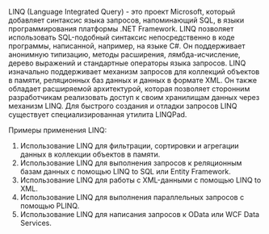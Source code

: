 LINQ (Language Integrated Query) - это проект Microsoft, который добавляет синтаксис языка запросов, напоминающий SQL, в языки программирования платформы .NET Framework. LINQ позволяет использовать SQL-подобный синтаксис непосредственно в коде программы, написанной, например, на языке C#. Он поддерживает анонимную типизацию, методы расширения, лямбда-исчисление, дерево выражений и стандартные операторы языка запросов. LINQ изначально поддерживает механизм запросов для коллекций объектов в памяти, реляционных баз данных и данных в формате XML. Он также обладает расширяемой архитектурой, которая позволяет сторонним разработчикам реализовать доступ к своим хранилищам данных через механизм LINQ. Для быстрого создания и отладки запросов LINQ существует специализированная утилита LINQPad.

Примеры применения LINQ:
1. Использование LINQ для фильтрации, сортировки и агрегации данных в коллекции объектов в памяти.
2. Использование LINQ для выполнения запросов к реляционным базам данных с помощью LINQ to SQL или Entity Framework.
3. Использование LINQ для работы с XML-данными с помощью LINQ to XML.
4. Использование LINQ для выполнения параллельных запросов с помощью PLINQ.
5. Использование LINQ для написания запросов к OData или WCF Data Services.